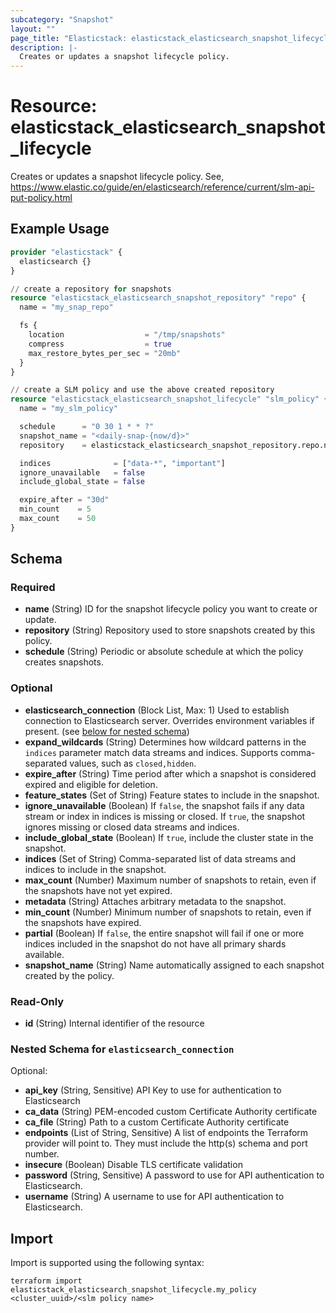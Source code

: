 ```yaml
---
subcategory: "Snapshot"
layout: ""
page_title: "Elasticstack: elasticstack_elasticsearch_snapshot_lifecycle Resource"
description: |-
  Creates or updates a snapshot lifecycle policy.
---
```


# Resource: elasticstack_elasticsearch_snapshot_lifecycle

Creates or updates a snapshot lifecycle policy. See, https://www.elastic.co/guide/en/elasticsearch/reference/current/slm-api-put-policy.html

## Example Usage

```terraform
provider "elasticstack" {
  elasticsearch {}
}

// create a repository for snapshots
resource "elasticstack_elasticsearch_snapshot_repository" "repo" {
  name = "my_snap_repo"

  fs {
    location                  = "/tmp/snapshots"
    compress                  = true
    max_restore_bytes_per_sec = "20mb"
  }
}

// create a SLM policy and use the above created repository
resource "elasticstack_elasticsearch_snapshot_lifecycle" "slm_policy" {
  name = "my_slm_policy"

  schedule      = "0 30 1 * * ?"
  snapshot_name = "<daily-snap-{now/d}>"
  repository    = elasticstack_elasticsearch_snapshot_repository.repo.name

  indices              = ["data-*", "important"]
  ignore_unavailable   = false
  include_global_state = false

  expire_after = "30d"
  min_count    = 5
  max_count    = 50
}
```

<!-- schema generated by tfplugindocs -->
## Schema

### Required

- **name** (String) ID for the snapshot lifecycle policy you want to create or update.
- **repository** (String) Repository used to store snapshots created by this policy.
- **schedule** (String) Periodic or absolute schedule at which the policy creates snapshots.

### Optional

- **elasticsearch_connection** (Block List, Max: 1) Used to establish connection to Elasticsearch server. Overrides environment variables if present. (see [below for nested schema](#nestedblock--elasticsearch_connection))
- **expand_wildcards** (String) Determines how wildcard patterns in the `indices` parameter match data streams and indices. Supports comma-separated values, such as `closed,hidden`.
- **expire_after** (String) Time period after which a snapshot is considered expired and eligible for deletion.
- **feature_states** (Set of String) Feature states to include in the snapshot.
- **ignore_unavailable** (Boolean) If `false`, the snapshot fails if any data stream or index in indices is missing or closed. If `true`, the snapshot ignores missing or closed data streams and indices.
- **include_global_state** (Boolean) If `true`, include the cluster state in the snapshot.
- **indices** (Set of String) Comma-separated list of data streams and indices to include in the snapshot.
- **max_count** (Number) Maximum number of snapshots to retain, even if the snapshots have not yet expired.
- **metadata** (String) Attaches arbitrary metadata to the snapshot.
- **min_count** (Number) Minimum number of snapshots to retain, even if the snapshots have expired.
- **partial** (Boolean) If `false`, the entire snapshot will fail if one or more indices included in the snapshot do not have all primary shards available.
- **snapshot_name** (String) Name automatically assigned to each snapshot created by the policy.

### Read-Only

- **id** (String) Internal identifier of the resource

<a id="nestedblock--elasticsearch_connection"></a>
### Nested Schema for `elasticsearch_connection`

Optional:

- **api_key** (String, Sensitive) API Key to use for authentication to Elasticsearch
- **ca_data** (String) PEM-encoded custom Certificate Authority certificate
- **ca_file** (String) Path to a custom Certificate Authority certificate
- **endpoints** (List of String, Sensitive) A list of endpoints the Terraform provider will point to. They must include the http(s) schema and port number.
- **insecure** (Boolean) Disable TLS certificate validation
- **password** (String, Sensitive) A password to use for API authentication to Elasticsearch.
- **username** (String) A username to use for API authentication to Elasticsearch.

## Import

Import is supported using the following syntax:

```shell
terraform import elasticstack_elasticsearch_snapshot_lifecycle.my_policy <cluster_uuid>/<slm policy name>
```
